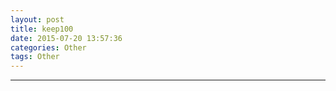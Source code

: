 ```yaml
---
layout: post
title: keep100
date: 2015-07-20 13:57:36
categories: Other
tags: Other
---
```



------
